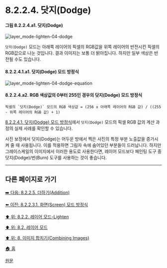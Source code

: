 # 8.2.2.4. 닷지(Dodge)
#### 그림 8.2.2.4.a1. 닷지(Dodge)
![layer_mode-lighten-04-dodge](https://github.com/wonder13662/gimp/assets/15767104/6f0872ea-c3e8-48bf-8aa9-818cf24d10d2)

`닷지(Dodge)` 모드는 아래쪽 레이어의 픽셀의 RGB값을 위쪽 레이어의 반전시킨 픽셀의 RGB값으로 나눈 것입니다. 결과 이미지는 보통 더 밝아집니다. 하지만 일부 색상은 반전될 수도 있습니다.

#### 8.2.2.4.1.a1. 닷지(Dodge) 모드 방정식
![layer_mode-lighten-04-dodge-equation](https://github.com/wonder13662/gimp/assets/15767104/0aa732a5-1d58-4211-993f-6f87a6d90ba0)

#### 8.2.2.4.a2. RGB 색상값의 0부터 255인 경우의 닷지(Dodge) 모드 방정식
```
픽셀의 `닷지(Dodge)` 모드의 RGB 색상값 = (256 x 아래쪽 레이어의 RGB 값) / ((255 - 위쪽 레이어의 RGB 값) + 1)
```

[8.2.2.4.1. 닷지(Dodge) 모드 방정식](./08-02-02-04-01-equation.md)에서 `닷지(Dodge)` 모드의 픽셀 RGB 값의 계산 과정의 실제 사례를 확인할 수 있습니다.

사진 보정에서 닷지(Dodge)는 어두운 방에서 찍은 사진의 특정 부분 노출값을 증가시켜 줄 때 사용됩니다. 이를 적용하면 그림자 속에 숨어있던 부분들이 드러납니다. 하지만 그레이스케일의 이미지에서 이러한 용도로 사용한다면, 레이어 모드보다 페인팅 도구 중 닷지(Dodge)/번(Burn) 도구를 사용하는 것이 좋습니다.

***

## 다른 페이지로 가기
[➡️ 다음: 8.2.2.5. 더하기(Addition)](./08-02-02-05-00-addition.md)

[⬅️ 이전: 8.2.2.3.1. 화면(Screen) 모드 방정식](./08-02-02-03-01-equation.md)

[⬆️ 위: 8.2.2. 레이어 모드-Lighten](./08-02-02-00-lighten-layer-mode.md)

[⬆️ 위: 8.2. 레이어 모드](./08-02-00-layer-modes.md)

[⬆️ 위: 8. 이미지 합치기(Combining Images)](./08-00-combining-images.md)

[🏠 홈](./00-home.md)

[원문](https://docs.gimp.org/2.10/ko/layer-mode-group-lighten.html#layer-mode-dodge)

